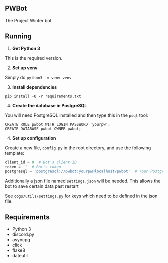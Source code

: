 ## PWBot

The Project Winter bot

## Running

1. **Get Python 3**

This is the required version.

2. **Set up venv**

Simply do `python3 -m venv venv`

3. **Install dependencies**

`pip install -U -r requirements.txt`

4. **Create the database in PostgreSQL**

You will need PostgreSQL installed and then type this in the `psql` tool:
```
CREATE ROLE pwbot WITH LOGIN PASSWORD 'yourpw';
CREATE DATABASE pwbot OWNER pwbot;
```

4. **Set up configuration**

Create a new file, `config.py` in the root directory, 
and use the following template:

```py
client_id = 0  # Bot's client ID
token = ''  # Bot's token
postgresql = 'postgresql://pwbot:yourpw@localhost/pwbot'  # Your PostgreSQL info from above
```

Additionally a json file named `settings.json` will be needed.
This allows the bot to save certain data past restart

See `cogs/utils/settings.py` for keys which need to be defined
in the json file.

## Requirements

- Python 3
- discord.py
- asyncpg
- click
- flake8
- dateutil
